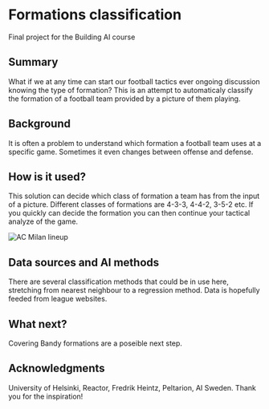 

# Formations classification

Final project for the Building AI course

## Summary

What if we at any time can start our football tactics ever ongoing discussion knowing the type of formation?
This is an attempt to automaticaly classify the formation of a football team provided by a picture of them playing.

## Background

It is often a problem to understand which formation a football team uses at a specific game. Sometimes it even changes between offense and defense.


## How is it used?

This solution can decide which class of formation a team has from the input of a picture. Different classes of formations are 4-3-3, 4-4-2, 3-5-2 etc. If you quickly can decide the formation you can then continue your tactical analyze of the game.

![AC Milan lineup](https://upload.wikimedia.org/wikipedia/commons/a/a4/Ac_milan.svg)


## Data sources and AI methods
There are several classification methods that could be in use here, stretching from nearest neighbour to a regression method.
Data is hopefully feeded from league websites.

## What next?
Covering Bandy formations are a poseible next step.


## Acknowledgments
University of Helsinki, Reactor, Fredrik Heintz, Peltarion, AI Sweden. Thank you for the inspiration!
